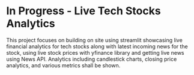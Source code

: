 # In Progress - Live Tech Stocks Analytics
This project focuses on building on site using streamlit showcasing live financial analytics for tech stocks along with latest incoming news for the stock, using live stock prices with yfinance library and getting live news using News API. Analytics including candlestick charts, closing price analytics, and various metrics shall be shown.
